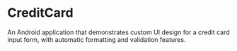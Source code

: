 # CreditCard
An Android application that demonstrates custom UI design for a credit card input form, with automatic formatting and validation features.
